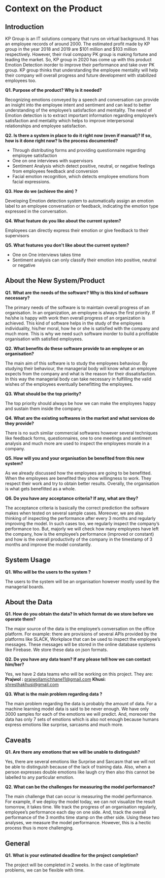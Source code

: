 # Context on the Product

## Introduction

KP Group is an IT solutions company that runs on virtual background. It has an employee records of around 2000. The estimated profit made by KP group in the year 2018 and 2019 are $101 million and $103 million respectively. However, their rival company PK group is making fortune and leading the market. So, KP group in 2020 has come up with this product Emotion Detection inorder to improve their performance and take over PK group. KP group thinks that understanding the employee mentality will help their company will overall progress and future development with stabilized employees too.


**Q1. Purpose of the product? Why is it needed?**

Recognizing emotions conveyed by a speech and conversation can provide an insight into the employee intent and sentiment and can lead to better understanding of the employee’s satisfaction and mentality. The need of Emotion detection is to extract important information regarding employee’s satisfaction and mentality which helps to improve interpersonal relationships and employee satisfaction.


**Q2. Is there a system in place to do it right now (even if manual)? If so, how is it done right now? Is the process documented?**

- Through distributing forms and providing questionnaire regarding employee satisfaction
- One on one interviews with supervisors
- Sentiment Analysis which detect positive, neutral, or negative feelings from employees feedback and conversion
- Facial emotion recognition, which detects employee emotions from facial expressions.

**Q3. How do we (achieve the aim) ?**

Developing Emotion detection system to automatically assign an emotion label to an employee conversation or feedback, indicating the emotion type expressed in the conversation.

**Q4. What feature do you like about the current system?**

Employees can directly express their emotion or give feedback to their supervisors

**Q5. What features you don't like about the current system?**

- One on One interviews takes time
- Sentiment analysis can only classify their emotion into positive, neutral or negative

## About the New System/Product

**Q1. What are the needs of the software? Why is this kind of software necessary?**

The primary needs of the software is to maintain overall progress of an organisation. In an organization, an employee is always the first priority. If he/she is happy with work then overall progress of an organization is achieved. This kind of software helps in the study of the employees individuality, his/her moral, how he or she is satisfied with the company and much more. This is why we need such software inorder to build a profitable organisation with satisfied employees.

**Q2. What benefits do these software provide to an employee or an organisation?**

The main aim of this software is to study the employees behaviour. By studying their behaviour, the managerial body will know what an employee expects from the company and what is the reason for their dissatisfaction. In this way the managerial body can take necessary in fulfilling the valid wishes of the employees eventually benefitting the employees.

**Q3. What should be the top priority?**

The top priority should always be how we can make the employees happy and sustain them inside the company.

**Q4. What are the existing softwares in the market and what services do they provide?**

There is no such similar commercial softwares however several techniques like feedback forms, questionnaires, one to one meetings and sentiment analysis and much more are used to inspect the employees morale in a company.

**Q5. How will you and your organisation be benefited from this new system?**

As we already discussed how the employees are going to be benefitted. When the employees are benefited they show willingness to work. They respect their work and try to obtain better results. Overally, the organisation is what gets benefitted as a whole.

**Q6. Do you have any acceptance criteria? If any, what are they?**

The acceptance criteria is basically the correct prediction the software makes when tested on several sample cases. Moreover, we are also thinking of inspecting the performance after every 3 months and regularly improving the model. In such cases too, we regularly inspect the company’s performance too. But, majorly we will check how many employees have left the company, how is the employee’s performance (improved or constant) and how is the overall productivity of the company in the timestamp of 3 months and improve the model constantly.


## System Usage

**Q1. Who will be the users to the system ?**

The users to the system will be an organisation however mostly used by the managerial boards. 

## About the Data

**Q1. How do you obtain the data? In which format do we store before we operate them?**

The major source of the data is the employee’s conversation on the office platform. For example: there are provisions of several APIs provided by the platforms like SLACK, Workplace that can be used to inspect the employee’s messages. These messages will be stored in the online database systems like Firebase. We store these data on json formats.

**Q2. Do you have any data team? If any please tell how we can contact him/her?**

Yes, we have 2 data teams who will be working on this project. They are:
**Prajwol :** prajwollamichhane11@gmail.com
**Khusi:** shresthakhusi@gmail.com

**Q3. What is the main problem regarding data ?**

The main problem regarding the data is probably the amount of data. For a machine learning model data is said to be never enough. We have only 3000 samples for each of the emotions we will predict. And, moreover the data has only 7 sets of emotions which is also not enough because humans express emotions like surprise, sarcasms and much more.


## Caveats

**Q1. Are there any emotions that we will be unable to distinguish?**

Yes, there are several emotions like Surprise and Sarcasm that we will not be able to distinguish because of the lack of training data. Also, when a person expresses double emotions like laugh cry then also this cannot be labelled to any particular emotion. 

**Q2. What can be the challenges for measuring the model performance?**

The main challenge that can occur is measuring the model performance. For example, if we deploy the model today, we can not visualize the result tomorrow, it takes time. We track the progress of an organisation regularly, employee’s performance each day on one side. And, track the overall performance of the 3 months time stamp on the other side. Using these two analyses, we measure the model performance. However, this is a hectic process thus is more challenging.



## General

**Q1. What is your estimated deadline for the project completion?**

The project will be completed in 2 weeks. In the case of legitimate problems, we can be flexible with time.


